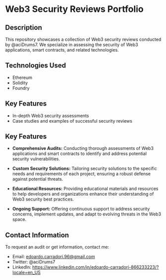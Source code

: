 # Web3 Security Reviews Portfolio

## Description

This repository showcases a collection of Web3 security reviews conducted by @aciDrums7. We specialize in assessing the security of Web3 applications, smart contracts, and related technologies.

## Technologies Used

- Ethereum
- Solidity
- Foundry

## Key Features

- In-depth Web3 security assessments
- Case studies and examples of successful security reviews

## Key Features

- **Comprehensive Audits:** Conducting thorough assessments of Web3 applications and smart contracts to identify and address potential security vulnerabilities.

- **Custom Security Solutions:** Tailoring security solutions to the specific needs and requirements of each project, ensuring a robust defense against potential threats.

- **Educational Resources:** Providing educational materials and resources to help developers and organizations enhance their understanding of Web3 security best practices.

- **Ongoing Support:** Offering continuous support to address security concerns, implement updates, and adapt to evolving threats in the Web3 space.

## Contact Information
To request an audit or get information, contact me:

- Email: edoardo.carradori.96@gmail.com
- Twitter: @aciDrums7
- LinkedIn: https://www.linkedin.com/in/edoardo-carradori-866233223/?locale=en_US
